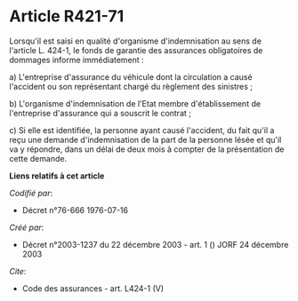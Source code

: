 # Article R421-71

Lorsqu'il est saisi en qualité d'organisme d'indemnisation au sens de l'article L. 424-1, le fonds de garantie des assurances
obligatoires de dommages informe immédiatement :

a) L'entreprise d'assurance du véhicule dont la circulation a causé l'accident ou son représentant chargé du règlement des
sinistres ;

b) L'organisme d'indemnisation de l'Etat membre d'établissement de l'entreprise d'assurance qui a souscrit le contrat ;

c) Si elle est identifiée, la personne ayant causé l'accident, du fait qu'il a reçu une demande d'indemnisation de la part de
la personne lésée et qu'il va y répondre, dans un délai de deux mois à compter de la présentation de cette demande.

**Liens relatifs à cet article**

_Codifié par_:

  - Décret n°76-666 1976-07-16

_Créé par_:

  - Décret n°2003-1237 du 22 décembre 2003 - art. 1 () JORF 24 décembre 2003

_Cite_:

  - Code des assurances - art. L424-1 (V)
